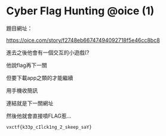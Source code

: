 # Cyber Flag Hunting @oice (1)

題目網址：

https://oice.com/story/f2748eb66747494092718f5e46cc8bc8

進去之後他會有一個交互的小遊戲(?

他說flag再下一關

但要下載app之類的才能繼續

用手機收簡訊

連結就是下一關網址

然後他就會直接噴FLAG惹...

`vxctf{k33p_cIlck1ng_2_skeep_saY}`
